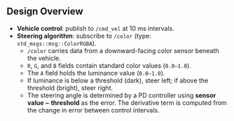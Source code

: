 ## Design Overview
- **Vehicle control**: publish to `/cmd_vel` at 10 ms intervals.  
- **Steering algorithm**: subscribe to `/color` (type: `std_msgs::msg::ColorRGBA`).  
  - `/color` carries data from a downward-facing color sensor beneath the vehicle.  
  - `R`, `G`, and `B` fields contain standard color values (`0.0–1.0`).  
  - The `A` field holds the luminance value (`0.0–1.0`).  
  - If luminance is below a threshold (dark), steer left; if above the threshold (bright), steer right.  
  - The steering angle is determined by a PD controller using **sensor value − threshold** as the error.
    The derivative term is computed from the change in error between control intervals.


